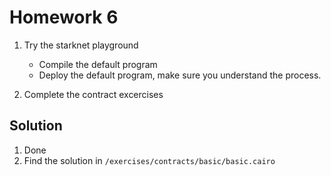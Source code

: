 # Homework 6

1. Try the starknet playground

    - Compile the default program
    - Deploy the default program, make sure you understand the process.
2. Complete the contract excercises

## Solution

1. Done
2. Find the solution in `/exercises/contracts/basic/basic.cairo`

